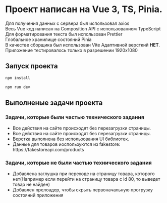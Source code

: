 # Проект написан на Vue 3, TS, Pinia.
Для получения данных с сервера был использовал axios  <br/>
Весь Vue код написан на Composition API с использованием TypeScript <br/>
Для форматирования текста был использован Prettier <br/>
Глобальное хранилище состояний Pinia <br/>
В качестве сборщика был использован Vite
Адаптивной версткий <strong>НЕТ</strong>. Приложение тестировалось только в разрешении 1920x1080
## Запуск проекта
```sh
npm install
```
```sh
npm run dev
```
## Выполненые задачи проекта 
### Задачи, которые были частью технического задания
<ul>
    <li>
        Все действия на сайте происходят без перезагрузки страницы.
    </li>
    <li>
        Все действия на сайте происходят без перезагрузки страницы.
    </li>
    <li>
        Верстка выполнена без использования UI библиотек.
    </li>
    <li>
        Данные для товаров иоспользуются из fakestore: https://fakestoreapi.com/products
    </li>
</ul>

### Задачи, которые не были частью технического задания
<ul>
    <li>
        Добавлена заглушка при переходе на страницу товара, которого нет(Например если перейти на страницу товара с id 80, то выведет товар не найден)
    </li>
    <li>
        Добавлен прелоадер, чтобы скрыть первоначальную прогрузку состояний приложения
    </li>
</ul>
